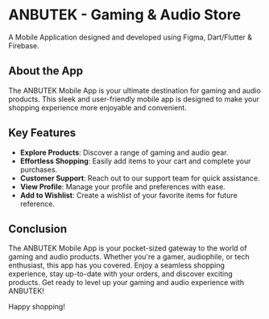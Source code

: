 # ANBUTEK - Gaming & Audio Store

A Mobile Application designed and developed using Figma, Dart/Flutter & Firebase.

## About the App

The ANBUTEK Mobile App is your ultimate destination for gaming and audio products. This sleek and user-friendly mobile app is designed to make your shopping experience more enjoyable and convenient.

## Key Features

- **Explore Products**: Discover a range of gaming and audio gear.
- **Effortless Shopping**: Easily add items to your cart and complete your purchases.
- **Customer Support**: Reach out to our support team for quick assistance.
- **View Profile**: Manage your profile and preferences with ease.
- **Add to Wishlist**: Create a wishlist of your favorite items for future reference.

## Conclusion

The ANBUTEK Mobile App is your pocket-sized gateway to the world of gaming and audio products. Whether you're a gamer, audiophile, or tech enthusiast, this app has you covered. Enjoy a seamless shopping experience, stay up-to-date with your orders, and discover exciting products. Get ready to level up your gaming and audio experience with ANBUTEK!

Happy shopping!
